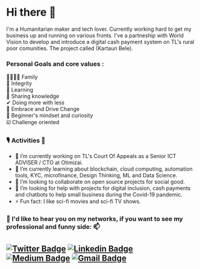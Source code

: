 # Hi there 👋
I'm a Humanitarian maker and tech lover.
Currently working hard to get my business up and running on various fronts.
I've a partneship with World Vision to develop and introduce a digital cash payment system on TL's rural poor comunities. The project called (Kartaun Bele).

### Personal Goals and core values :

👨‍👩‍👧‍👦 Family<br>
💪 Integrity<br>
🧠 Learning<br>
🙌 Sharing knowledge<br>
✔ Doing more with less<br>
🙌 Embrace and Drive Change<br>
🔭 Beginner's mindset and curiosity<br>
☑️ Challenge oriented<br>


### 🎙️ Activities 👯 
- 🔭 I’m currently working on TL's Court Of Appeals as a Senior ICT ADVISER / CTO at Otimizai.
- 🌱 I’m currently learning about blockchain, cloud computing, automation tools, KYC, microfinance, Design Thinking, ML and Data Science.
- 👯 I’m looking to collaborate on open source projects for social good.
- 🤔 I’m looking for help with projects for digital inclusion, cash payments and chatbots to help small business during the Covid-19 pandemic.
- ⚡ Fun fact: I like sci-fi movies and sci-fi TV shows.


### 💬 I'd like to hear you on my networks, if you want to see my professional and funny side: 📫
[![Twitter Badge](https://img.shields.io/badge/-@paulo_s_amaral-1ca0f1?style=flat-square&labelColor=1ca0f1&logo=twitter&logoColor=white&link=https://twitter.com/paulo_s_amaral)](https://twitter.com/paulo_s_amaral)
[![Linkedin Badge](https://img.shields.io/badge/-@paulosergioamaral-blue?style=flat-square&labelColor=blue&logo=linkedin&logoColor=white&link=https://www.linkedin.com/in/paulosergioamaral)](https://www.linkedin.com/in/paulosergioamaral)
[![Medium Badge](https://img.shields.io/badge/-@paulo_amaral-03a57a?style=flat-square&labelColor=000000&logo=Medium&link=https://medium.com/@paulo_amaral/)](https://medium.com/paulo_amaral/)
[![Gmail Badge](https://img.shields.io/badge/-paulo.security@gmail.com-c14438?style=flat-square&logo=Gmail&logoColor=white&link=mailto:paulo.security@gmail.com)](mailto:paulo.security@gmail.com)
---
